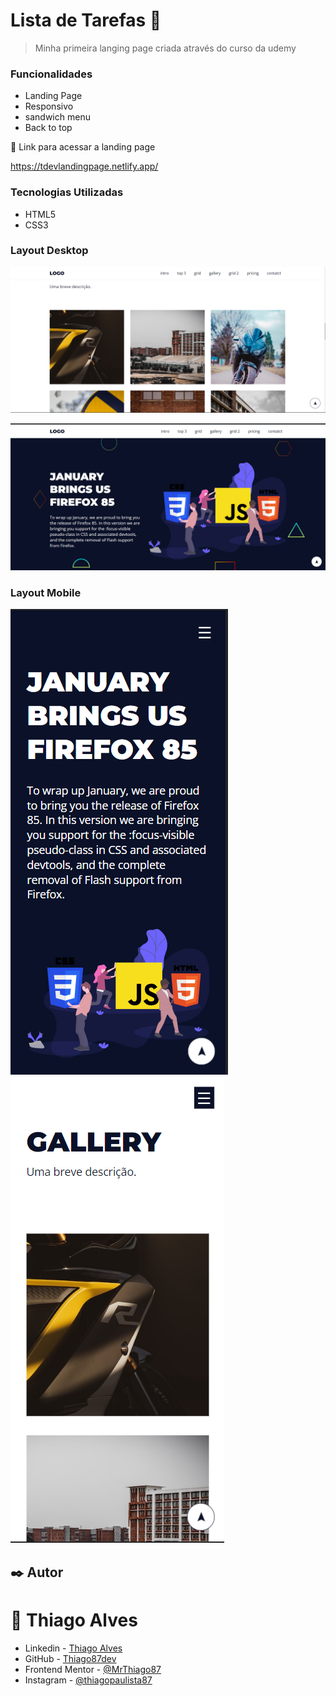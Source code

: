 # Lista de Tarefas :rocket:

> Minha primeira langing page criada através do curso da udemy
### Funcionalidades

* Landing Page
* Responsivo
* sandwich menu
* Back to top


:link: Link para acessar a landing page

https://tdevlandingpage.netlify.app/


### Tecnologias Utilizadas

* HTML5
* CSS3

### Layout Desktop

![desktop](assets/img/landing-page2.png)


![desktop](assets/img/landing-page1.png)

### Layout Mobile

![mobilevazio](assets/img/landing-page-mobile1.png)
![mobilevazio](assets/img/landing-page-mobile2.png)

## ✒️ Autor
# :raising_hand: Thiago Alves

- Linkedin - [Thiago Alves](https://www.linkedin.com/in/thiago-alves-010915274/)
- GitHub - [Thiago87dev](https://github.com/Thiago87dev)
- Frontend Mentor - [@MrThiago87](https://www.frontendmentor.io/profile/MrThiago87)
- Instagram - [@thiagopaulista87](https://www.instagram.com/thiagopaulista87/)
